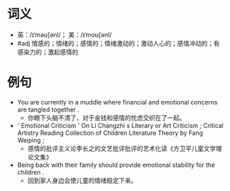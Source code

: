 # 词义
- 英：/ɪˈməʊʃənl/； 美：/ɪˈmoʊʃənl/
- #adj 情感的；情绪的；感情的；情绪激动的；激动人心的；感情冲动的；有感染力的；激起感情的
# 例句
- You are currently in a muddle where financial and emotional concerns are tangled together .
	- 你眼下头脑不清了，对于金钱和感情的忧虑交织在了一起。
- ' Emotional Criticism ' On Li Changzhi s Literary or Art Criticism ; Critical Artistry Reading Collection of Children Literature Theory by Fang Weiping ;
	- 感情的批评主义论李长之的文艺批评批评的艺术化读《方卫平儿童文学理论文集》
- Being back with their family should provide emotional stability for the children .
	- 回到家人身边会使儿童的情绪稳定下来。
